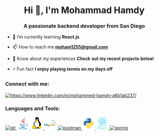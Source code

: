 <h1 align="center">Hi 👋, I'm Mohammad Hamdy</h1>
<h3 align="center">A passionate backend developer from San Diego</h3>

- 🌱 I’m currently learning **React.js**

- 📫 How to reach me **moham1255@gmail.com**

- 📄 Know about my experiences 𝐂𝐡𝐞𝐜𝐤 𝐨𝐮𝐭 𝐦𝐲 𝐫𝐞𝐜𝐞𝐧𝐭 𝐩𝐫𝐨𝐣𝐞𝐜𝐭𝐬 𝐛𝐞𝐥𝐨𝐰!

- ⚡ Fun fact **I enjoy playing tennis on my days off**

<h3 align="left">Connect with me:</h3>
<p align="left">
<a href="https://linkedin.com/in/https://www.linkedin.com/in/mohammed-hamdy-a6b1ab237/" target="blank"><img align="center" src="https://raw.githubusercontent.com/rahuldkjain/github-profile-readme-generator/master/src/images/icons/Social/linked-in-alt.svg" alt="https://www.linkedin.com/in/mohammed-hamdy-a6b1ab237/" height="30" width="40" /></a>
</p>

<h3 align="left">Languages and Tools:</h3>
<p align="left"> <a href="https://git-scm.com/" target="_blank" rel="noreferrer"> <img src="https://www.vectorlogo.zone/logos/git-scm/git-scm-icon.svg" alt="git" width="40" height="40"/> </a> <a href="https://www.java.com" target="_blank" rel="noreferrer"> <img src="https://raw.githubusercontent.com/devicons/devicon/master/icons/java/java-original.svg" alt="java" width="40" height="40"/> </a> <a href="https://www.linux.org/" target="_blank" rel="noreferrer"> <img src="https://raw.githubusercontent.com/devicons/devicon/master/icons/linux/linux-original.svg" alt="linux" width="40" height="40"/> </a> <a href="https://www.mysql.com/" target="_blank" rel="noreferrer"> <img src="https://raw.githubusercontent.com/devicons/devicon/master/icons/mysql/mysql-original-wordmark.svg" alt="mysql" width="40" height="40"/> </a> <a href="https://postman.com" target="_blank" rel="noreferrer"> <img src="https://www.vectorlogo.zone/logos/getpostman/getpostman-icon.svg" alt="postman" width="40" height="40"/> </a> <a href="https://www.python.org" target="_blank" rel="noreferrer"> <img src="https://raw.githubusercontent.com/devicons/devicon/master/icons/python/python-original.svg" alt="python" width="40" height="40"/> </a> <a href="https://reactjs.org/" target="_blank" rel="noreferrer"> <img src="https://raw.githubusercontent.com/devicons/devicon/master/icons/react/react-original-wordmark.svg" alt="react" width="40" height="40"/> </a> <a href="https://spring.io/" target="_blank" rel="noreferrer"> <img src="https://www.vectorlogo.zone/logos/springio/springio-icon.svg" alt="spring" width="40" height="40"/> </a> </p>
